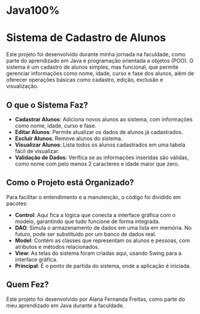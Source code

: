 # Java100%
# Sistema de Cadastro de Alunos

Este projeto foi desenvolvido durante minha jornada na faculdade, como parte do aprendizado em Java e programação orientada a objetos (POO). O sistema é um cadastro de alunos simples, mas funcional, que permite gerenciar informações como nome, idade, curso e fase dos alunos, além de oferecer operações básicas como cadastro, edição, exclusão e visualização.

## O que o Sistema Faz?

- **Cadastrar Alunos**: Adiciona novos alunos ao sistema, com informações como nome, idade, curso e fase.
- **Editar Alunos**: Permite atualizar os dados de alunos já cadastrados.
- **Excluir Alunos**: Remove alunos do sistema.
- **Visualizar Alunos**: Lista todos os alunos cadastrados em uma tabela fácil de visualizar.
- **Validação de Dados**: Verifica se as informações inseridas são válidas, como nome com pelo menos 2 caracteres e idade maior que zero.

## Como o Projeto está Organizado?

Para facilitar o entendimento e a manutenção, o código foi dividido em pacotes:

- **Control**: Aqui fica a lógica que conecta a interface gráfica com o modelo, garantindo que tudo funcione de forma integrada.
- **DAO**: Simula o armazenamento de dados em uma lista em memória. No futuro, pode ser substituído por um banco de dados real.
- **Model**: Contém as classes que representam os alunos e pessoas, com atributos e métodos relacionados.
- **View**: As telas do sistema foram criadas aqui, usando Swing para a interface gráfica.
- **Principal**: É o ponto de partida do sistema, onde a aplicação é iniciada.
## Quem Fez?

Este projeto foi desenvolvido por Alana Fernanda Freitas, como parte do meu aprendizado em Java durante a faculdade.
